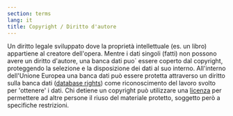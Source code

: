 ```yaml
---
section: terms
lang: it
title: Copyright / Diritto d'autore
---
```


Un diritto legale sviluppato dove la proprietà intellettuale (es. un libro) appartiene al creatore dell'opera. Mentre i dati singoli (fatti) non possono avere un diritto d'autore, una banca dati puo` essere coperto dal copyright, proteggendo la selezione e la disposizione dei dati al suo interno. All'interno dell'Unione Europea una banca dati può essere protetta attraverso un diritto sulla banca dati ([database rights](../database-rights/)) come riconoscimento del lavoro svolto per 'ottenere' i dati. Chi detiene un copyright può utilizzare una [licenza](../licence/) per permettere ad altre persone il riuso del materiale protetto, soggetto però a specifiche restrizioni.
